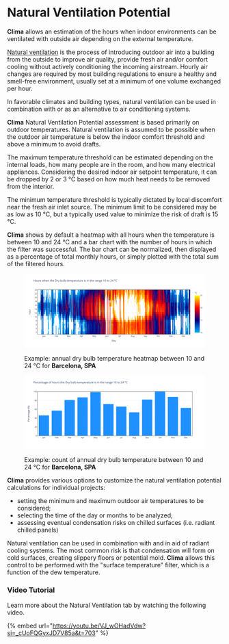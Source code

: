 # Natural Ventilation Potential

**Clima** allows an estimation of the hours when indoor environments can be ventilated with outside air depending on the external temperature.

[Natural ventilation](https://en.wikipedia.org/wiki/Ventilation\_\(architecture\)) is the process of introducing outdoor air into a building from the outside to improve air quality, provide fresh air and/or comfort cooling without actively conditioning the incoming airstream. Hourly air changes are required by most building regulations to ensure a healthy and smell-free environment, usually set at a minimum of one volume exchanged per hour.

In favorable climates and building types, natural ventilation can be used in combination with or as an alternative to air conditioning systems.

**Clima** Natural Ventilation Potential assessment is based primarily on outdoor temperatures. Natural ventilation is assumed to be possible when the outdoor air temperature is below the indoor comfort threshold and above a minimum to avoid drafts.

The maximum temperature threshold can be estimated depending on the internal loads, how many people are in the room, and how many electrical appliances. Considering the desired indoor air setpoint temperature, it can be dropped by 2 or 3 °C based on how much heat needs to be removed from the interior.

The minimum temperature threshold is typically dictated by local discomfort near the fresh air inlet source. The minimum limit to be considered may be as low as 10 °C, but a typically used value to minimize the risk of draft is 15 °C.

**Clima** shows by default a heatmap with all hours when the temperature is between 10 and 24 °C and a bar chart with the number of hours in which the filter was successful. The bar chart can be normalized, then displayed as a percentage of total monthly hours, or simply plotted with the total sum of the filtered hours.

<figure><img src="../../.gitbook/assets/CBEClima_Barcelona_ESP_heatmap_nv_tab.svg" alt=""><figcaption><p>Example: annual dry bulb temperature heatmap between 10 and 24 °C for <strong>Barcelona, SPA</strong></p></figcaption></figure>

<figure><img src="../../.gitbook/assets/CBEClima_Barcelona_ESP_bar_chart_nv_tab.svg" alt=""><figcaption><p>Example: count of annual dry bulb temperature between 10 and 24 °C for <strong>Barcelona, SPA</strong></p></figcaption></figure>

**Clima** provides various options to customize the natural ventilation potential calculations for individual projects:

* setting the minimum and maximum outdoor air temperatures to be considered;
* selecting the time of the day or months to be analyzed;
* assessing eventual condensation risks on chilled surfaces (i.e. radiant chilled panels)

Natural ventilation can be used in combination with and in aid of radiant cooling systems. The most common risk is that condensation will form on cold surfaces, creating slippery floors or potential mold. **Clima** allows this control to be performed with the "surface temperature" filter, which is a function of the dew temperature.

### Video Tutorial

Learn more about the Natural Ventilation tab by watching the following video.

{% embed url="https://youtu.be/VJ_wOHadVdw?si=_cUoFQGyxJD7V85a&t=703" %}

